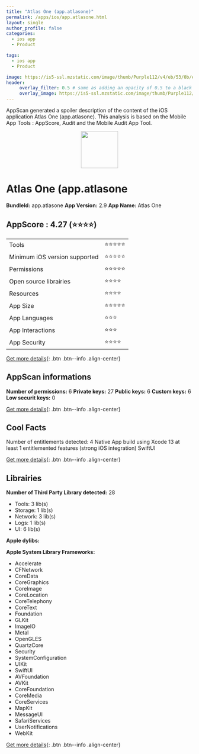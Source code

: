 ```yaml
---
title: "Atlas One (app.atlasone)"
permalink: /apps/ios/app.atlasone.html
layout: single
author_profile: false
categories: 
  - ios app 
  - Product 

tags: 
  - ios app 
  - Product 

image: https://is5-ssl.mzstatic.com/image/thumb/Purple112/v4/eb/53/0b/eb530b9c-bdad-c10e-c08f-1854cb5cbd7f/AppIcon-0-1x_U007emarketing-0-6-0-sRGB-85-220.png/512x512bb.jpg
header: 
     overlay_filter: 0.5 # same as adding an opacity of 0.5 to a black background
     overlay_image: https://is5-ssl.mzstatic.com/image/thumb/Purple112/v4/eb/53/0b/eb530b9c-bdad-c10e-c08f-1854cb5cbd7f/AppIcon-0-1x_U007emarketing-0-6-0-sRGB-85-220.png/512x512bb.jpg
---
```

AppScan generated a spoiler description of the content of the iOS application Atlas One (app.atlasone). This analysis is based on the Mobile App Tools : AppScore, Audit and the Mobile Audit App Tool.

  
  
<div style="text-align: center;"><img src="https://is5-ssl.mzstatic.com/image/thumb/Purple112/v4/eb/53/0b/eb530b9c-bdad-c10e-c08f-1854cb5cbd7f/AppIcon-0-1x_U007emarketing-0-6-0-sRGB-85-220.png/512x512bb.jpg" width="100" height="100"></div>  
  
# Atlas One (app.atlasone

**BundleId:** app.atlasone
**App Version:** 2.9
**App Name:** Atlas One


## AppScore : 4.27 (⭐️⭐️⭐️⭐️) 

<table>
<tr><td> Tools </td><td> ⭐️⭐️⭐️⭐️⭐️ </td></tr>
<tr><td> Minimum iOS version supported </td><td> ⭐️⭐️⭐️⭐️⭐️ </td></tr>
<tr><td> Permissions </td><td> ⭐️⭐️⭐️⭐️⭐️ </td></tr>
<tr><td> Open source librairies </td><td> ⭐️⭐️⭐️⭐️ </td></tr>
<tr><td> Resources </td><td> ⭐️⭐️⭐️⭐️ </td></tr>
<tr><td> App Size </td><td> ⭐️⭐️⭐️⭐️⭐️ </td></tr>
<tr><td> App Languages </td><td> ⭐️⭐️⭐️ </td></tr>
<tr><td> App Interactions </td><td> ⭐️⭐️⭐️ </td></tr>
<tr><td> App Security </td><td> ⭐️⭐️⭐️⭐️ </td></tr>
</table>

[Get more details](/pricing.html){: .btn .btn--info .align-center}  
  
## AppScan informations 

**Number of permissions:** 6
**Private keys:** 27
**Public keys:** 6
**Custom keys:** 6
**Low securit keys:** 0
  
[Get more details](/pricing.html){: .btn .btn--info .align-center}

## Cool Facts

Number of entitlements detected: 4
Native App
build using Xcode 13
at least 1 entitlemented features (strong iOS integration)
SwiftUI
  
[Get more details](/pricing.html){: .btn .btn--info .align-center}

## Librairies 
**Number of Third Party Library detected:** 28
- Tools: 3 lib(s)
- Storage: 1 lib(s)
- Network: 3 lib(s)
- Logs: 1 lib(s)
- UI: 6 lib(s)

**Apple dylibs:**


**Apple System Library Frameworks:**
- Accelerate
- CFNetwork
- CoreData
- CoreGraphics
- CoreImage
- CoreLocation
- CoreTelephony
- CoreText
- Foundation
- GLKit
- ImageIO
- Metal
- OpenGLES
- QuartzCore
- Security
- SystemConfiguration
- UIKit
- SwiftUI
- AVFoundation
- AVKit
- CoreFoundation
- CoreMedia
- CoreServices
- MapKit
- MessageUI
- SafariServices
- UserNotifications
- WebKit


  
[Get more details](/pricing.html){: .btn .btn--info .align-center}

